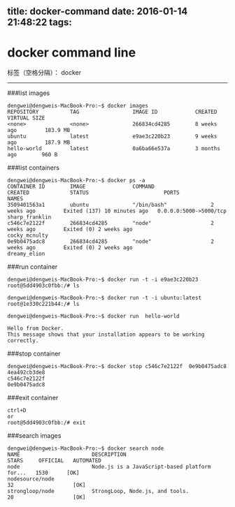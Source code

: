 title: docker-command
date: 2016-01-14 21:48:22
tags:
---
# docker command line

标签（空格分隔）： docker

---

###list images

    dengwei@dengweis-MacBook-Pro:~$ docker images
    REPOSITORY          TAG                 IMAGE ID            CREATED             VIRTUAL SIZE
    <none>              <none>              266834cd4285        8 weeks ago         183.9 MB
    ubuntu              latest              e9ae3c220b23        9 weeks ago         187.9 MB
    hello-world         latest              0a6ba66e537a        3 months ago        960 B


###list containers

    dengwei@dengweis-MacBook-Pro:~$ docker ps -a
    CONTAINER ID        IMAGE               COMMAND                  CREATED             STATUS                        PORTS                    NAMES
    3509401563a1        ubuntu              "/bin/bash"              2 weeks ago         Exited (137) 10 minutes ago   0.0.0.0:5000->5000/tcp   sharp_franklin
    c546c7e2122f        266834cd4285        "node"                   2 weeks ago         Exited (0) 2 weeks ago                                 cocky_mcnulty
    0e9b0475adc8        266834cd4285        "node"                   2 weeks ago         Exited (0) 2 weeks ago                                 dreamy_elion

###run container

    dengwei@dengweis-MacBook-Pro:~$ docker run -t -i e9ae3c220b23
    root@5dd4903c0fbb:/# ls   
    
    dengwei@dengweis-MacBook-Pro:~$ docker run -t -i ubuntu:latest
    root@1e330c221b44:/# ls
    
    dengwei@dengweis-MacBook-Pro:~$ docker run  hello-world
    
    Hello from Docker.
    This message shows that your installation appears to be working correctly.

###stop container

    dengwei@dengweis-MacBook-Pro:~$ docker stop c546c7e2122f  0e9b0475adc8 4ea492cb3de8
    c546c7e2122f
    0e9b0475adc8


###exit container

    ctrl+D
    or
    root@5dd4903c0fbb:/# exit

###search images

    dengwei@dengweis-MacBook-Pro:~$ docker search node
    NAME                       DESCRIPTION                                     STARS     OFFICIAL   AUTOMATED
    node                       Node.js is a JavaScript-based platform for...   1530      [OK]       
    nodesource/node                                                            32                   [OK]
    strongloop/node            StrongLoop, Node.js, and tools.                 20                   [OK]







